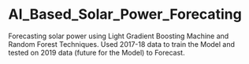# AI_Based_Solar_Power_Forecating
Forecasting solar power using Light Gradient Boosting Machine and Random Forest Techniques.
Used 2017-18 data to train the Model and tested on 2019 data (future for the Model) to Forecast.
